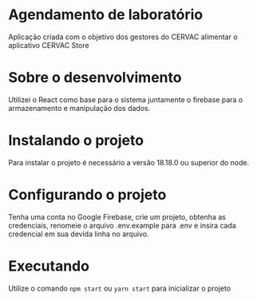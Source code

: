 # Agendamento de laboratório
Aplicação criada com o objetivo dos gestores do CERVAC alimentar o aplicativo CERVAC Store

# Sobre o desenvolvimento
Utilizei o React como base para o sistema juntamente o firebase para o armazenamento e manipulação dos dados.

# Instalando o projeto
Para instalar o projeto é necessário a versão 18.18.0 ou superior do node.

# Configurando o projeto
Tenha uma conta no Google Firebase, crie um projeto, obtenha as credenciais, renomeie o arquivo .env.example para .env e insira cada credencial em sua devida linha no arquivo.

# Executando
Utilize o comando ```npm start``` ou ```yarn start``` para inicializar o projeto
